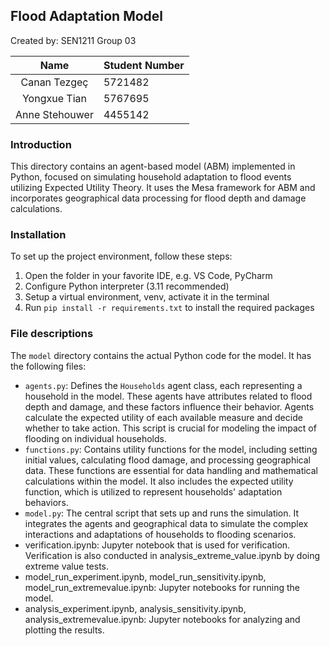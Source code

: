 ## Flood Adaptation Model
Created by: SEN1211 Group 03

|        Name        | Student Number |
|:------------------:|:--------|
|    Canan Tezgeç    | 5721482 |
|     Yongxue Tian   | 5767695 |
|   Anne Stehouwer   | 4455142 |

 
### Introduction
This directory contains an agent-based model (ABM) implemented in Python, focused on simulating household adaptation to flood events utilizing Expected Utility Theory. It uses the Mesa framework for ABM and incorporates geographical data processing for flood depth and damage calculations.

### Installation
To set up the project environment, follow these steps:
1. Open the folder in your favorite IDE, e.g. VS Code, PyCharm
2. Configure Python interpreter (3.11 recommended)
3. Setup a virtual environment, venv, activate it in the terminal
4. Run ```pip install -r requirements.txt``` to install the required packages

### File descriptions
The `model` directory contains the actual Python code for the model. It has the following files:
- `agents.py`: Defines the `Households` agent class, each representing a household in the model. These agents have attributes related to flood depth and damage, and these factors influence their behavior. Agents calculate the expected utility of each available measure and decide whether to take action. This script is crucial for modeling the impact of flooding on individual households.
- `functions.py`: Contains utility functions for the model, including setting initial values, calculating flood damage, and processing geographical data. These functions are essential for data handling and mathematical calculations within the model. It also includes the expected utility function, which is utilized to represent households' adaptation behaviors.
- `model.py`: The central script that sets up and runs the simulation. It integrates the agents and geographical data to simulate the complex interactions and adaptations of households to flooding scenarios.
- verification.ipynb: Jupyter notebook that is used for verification. Verification is also conducted in analysis_extreme_value.ipynb by doing extreme value tests.
- model_run_experiment.ipynb, model_run_sensitivity.ipynb, model_run_extremevalue.ipynb: Jupyter notebooks for running the model. 
- analysis_experiment.ipynb,  analysis_sensitivity.ipynb,  analysis_extremevalue.ipynb: Jupyter notebooks for analyzing and plotting the results.


